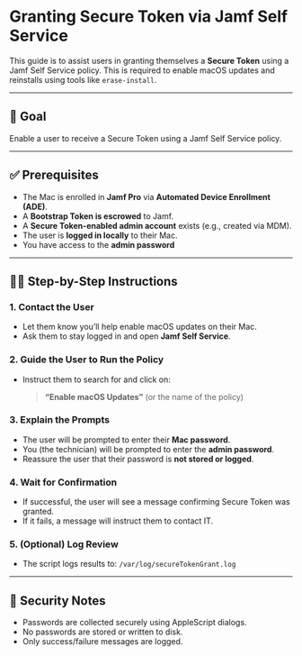 # Granting Secure Token via Jamf Self Service

This guide is to assist users in granting themselves a **Secure Token** using a Jamf Self Service policy. This is required to enable macOS updates and reinstalls using tools like `erase-install`.

---

## 🎯 Goal

Enable a user to receive a Secure Token using a Jamf Self Service policy.

---

## ✅ Prerequisites

- The Mac is enrolled in **Jamf Pro** via **Automated Device Enrollment (ADE)**.
- A **Bootstrap Token is escrowed** to Jamf.
- A **Secure Token-enabled admin account** exists (e.g., created via MDM).
- The user is **logged in locally** to their Mac.
- You have access to the **admin password**

---

## 👨‍💻 Step-by-Step Instructions

### 1. Contact the User
- Let them know you’ll help enable macOS updates on their Mac.
- Ask them to stay logged in and open **Jamf Self Service**.

### 2. Guide the User to Run the Policy
- Instruct them to search for and click on:
  > **“Enable macOS Updates”** (or the name of the policy)

### 3. Explain the Prompts
- The user will be prompted to enter their **Mac password**.
- You (the technician) will be prompted to enter the **admin password**.
- Reassure the user that their password is **not stored or logged**.

### 4. Wait for Confirmation
- If successful, the user will see a message confirming Secure Token was granted.
- If it fails, a message will instruct them to contact IT.

### 5. (Optional) Log Review
- The script logs results to:
  `/var/log/secureTokenGrant.log`

---

## 🔐 Security Notes

- Passwords are collected securely using AppleScript dialogs.
- No passwords are stored or written to disk.
- Only success/failure messages are logged.
